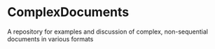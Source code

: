 ComplexDocuments
================

A repository for examples and discussion of complex, non-sequential documents in various formats
